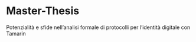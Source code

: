 # Master-Thesis

Potenzialità e sfide nell’analisi formale di protocolli per l’identità digitale con Tamarin
